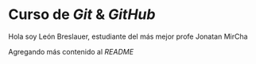 # Curso de _Git_ & _GitHub_

Hola soy León Breslauer, estudiante del más mejor profe Jonatan MirCha

Agregando más contenido al _README_